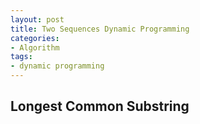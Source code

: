```yaml
---
layout: post
title: Two Sequences Dynamic Programming
categories:
- Algorithm
tags:
- dynamic programming
---
```


## Longest Common Substring
